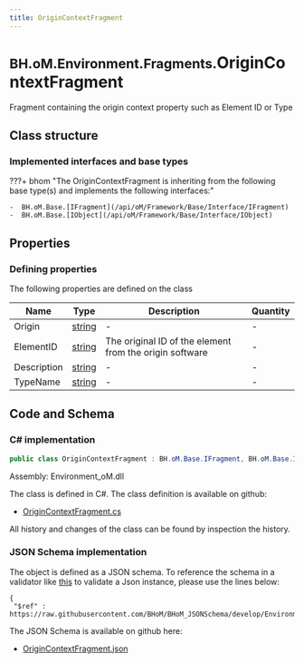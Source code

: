 ```yaml
---
title: OriginContextFragment
---
```


# <small>BH.oM.Environment.Fragments.</small>**OriginContextFragment**

Fragment containing the origin context property such as Element ID or Type

## Class structure

### Implemented interfaces and base types

???+ bhom "The OriginContextFragment is inheriting from the following base type(s) and implements the following interfaces:"

    -  BH.oM.Base.[IFragment](/api/oM/Framework/Base/Interface/IFragment)
    -  BH.oM.Base.[IObject](/api/oM/Framework/Base/Interface/IObject)


## Properties



### Defining properties

The following properties are defined on the class

| Name             | Type             | Description      | Quantity         |
|------------------|------------------|------------------|------------------|
| Origin | [string](https://learn.microsoft.com/en-us/dotnet/api/System.String?view=netstandard-2.0) | - | - |
| ElementID | [string](https://learn.microsoft.com/en-us/dotnet/api/System.String?view=netstandard-2.0) | The original ID of the element from the origin software | - |
| Description | [string](https://learn.microsoft.com/en-us/dotnet/api/System.String?view=netstandard-2.0) | - | - |
| TypeName | [string](https://learn.microsoft.com/en-us/dotnet/api/System.String?view=netstandard-2.0) | - | - |


## Code and Schema

### C# implementation

``` C# title="C#"
public class OriginContextFragment : BH.oM.Base.IFragment, BH.oM.Base.IObject
```

Assembly: Environment_oM.dll

The class is defined in C#. The class definition is available on github:

- [OriginContextFragment.cs](https://github.com/BHoM/BHoM/blob/develop/Environment_oM/Fragments\OriginContextFragment.cs)

All history and changes of the class can be found by inspection the history.
### JSON Schema implementation

The object is defined as a JSON schema. To reference the schema in a validator like [this](https://www.jsonschemavalidator.net/) to validate a Json instance, please use the lines below:

``` { .json .copy .select } title="JSON Schema"
{
 "$ref" : https://raw.githubusercontent.com/BHoM/BHoM_JSONSchema/develop/Environment_oM/Fragments/OriginContextFragment.json}
```

The JSON Schema is available on github here:

- [OriginContextFragment.json](https://github.com/BHoM/BHoM_JSONSchema/blob/develop/Environment_oM/Fragments/OriginContextFragment.json)
